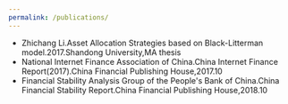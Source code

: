 ```yaml
---
permalink: /publications/
---
```

- Zhichang Li.Asset Allocation Strategies based on Black-Litterman model.2017.Shandong University,MA thesis
- National Internet Finance Association of China.China Internet Finance Report(2017).China Financial Publishing House,2017.10
- Financial Stability Analysis Group of the People's Bank of China.China Financial Stability Report.China Financial Publishing House,2018.10
